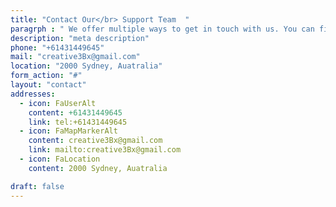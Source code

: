 ```yaml
---
title: "Contact Our</br> Support Team  "
paragrph : " We offer multiple ways to get in touch with us. You can fill out the form on this page, call us using the number provided below, or send us a message on our social media pages. We are always happy to hear from you!"
description: "meta description"
phone: "+61431449645"
mail: "creative3Bx@gmail.com"
location: "2000 Sydney, Auatralia"
form_action: "#"
layout: "contact"
addresses:
  - icon: FaUserAlt
    content: +61431449645
    link: tel:+61431449645
  - icon: FaMapMarkerAlt
    content: creative3Bx@gmail.com
    link: mailto:creative3Bx@gmail.com
  - icon: FaLocation
    content: 2000 Sydney, Auatralia

draft: false
---
```

